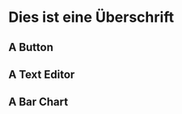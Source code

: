 # Dies ist eine Überschrift

## A Button
<lively-script><script>var button = <button click={evt =>{ lively.notify("hi") }}>Hello</button></script> </lively-script>
## A Text Editor
<lively-script><script>var comp; (async () => { comp = await (<lively-code-mirror></lively-code-mirror>) comp.value = "// this is some text" lively.setExtent(comp, lively.pt(800,300)) return comp })()</script> </lively-script>

## A Bar Chart
<lively-script><script>import d3 from "src/external/d3.v5.js" var bar; (async () => { var div = bar = await (<d3-barchart position="absolute"></d3-barchart>) lively.setExtent(bar, lively.pt(300,400)) bar.config({ color(d) { if (!this.colorGen) { this.colorGen = d3.scaleOrdinal(d3.schemeCategory10); } return this.colorGen(d.label) } }); bar.setData([ {label: "a", x0: 0, x1: 14, children: [ {label: "a1", x0: 4, x1: 8}, {label: "a2", x0: 8, x1: 12}, ]}, {label: "b", x0: 3, x1: 8}, {label: "c", x0: 5, x1: 15}, {label: "d", x0: 2, x1: 16}, {label: "e", x0: 0, x1: 23}, {label: "f", x0: 10, x1: 42, children: [ {label: "f1", x0: 11, x1: 16}, {label: "f2", x0: 18, x1: 40}, ]} ]) bar.updateViz() // css hack return <div style="position:relative">{bar}</div> })()</script> </lively-script>

